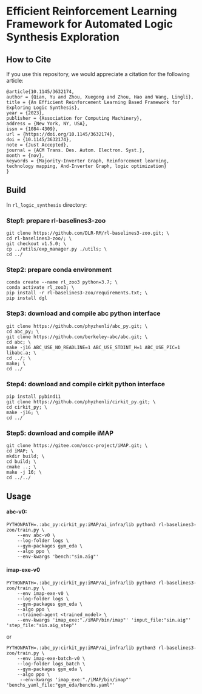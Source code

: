 # Efficient Reinforcement Learning Framework for Automated Logic Synthesis Exploration


## How to Cite

If you use this repository, we would appreciate a citation for the following article:
```
@article{10.1145/3632174,
author = {Qian, Yu and Zhou, Xuegong and Zhou, Hao and Wang, Lingli},
title = {An Efficient Reinforcement Learning Based Framework for Exploring Logic Synthesis},
year = {2023},
publisher = {Association for Computing Machinery},
address = {New York, NY, USA},
issn = {1084-4309},
url = {https://doi.org/10.1145/3632174},
doi = {10.1145/3632174},
note = {Just Accepted},
journal = {ACM Trans. Des. Autom. Electron. Syst.},
month = {nov},
keywords = {Majority-Inverter Graph, Reinforcement learning, technology mapping, And-Inverter Graph, logic optimization}
}
```


## Build

In `rl_logic_synthesis` directory:

### Step1: prepare rl-baselines3-zoo
```
git clone https://github.com/DLR-RM/rl-baselines3-zoo.git; \
cd rl-baselines3-zoo/; \
git checkout v1.5.0; \
cp ../utils/exp_manager.py ./utils; \
cd ../
```

### Step2: prepare conda environment
```
conda create --name rl_zoo3 python=3.7; \
conda activate rl_zoo3; \
pip install -r rl-baselines3-zoo/requirements.txt; \
pip install dgl
```

### Step3: download and compile abc python interface
```
git clone https://github.com/phyzhenli/abc_py.git; \
cd abc_py; \
git clone https://github.com/berkeley-abc/abc.git; \
cd abc; \
make -j16 ABC_USE_NO_READLINE=1 ABC_USE_STDINT_H=1 ABC_USE_PIC=1 libabc.a; \
cd ../; \
make; \
cd ../
```

### Step4: download and compile cirkit python interface
```
pip install pybind11
git clone https://github.com/phyzhenli/cirkit_py.git; \
cd cirkit_py; \
make -j16; \
cd ../
```

### Step5: download and compile iMAP
```
git clone https://gitee.com/oscc-project/iMAP.git; \
cd iMAP; \
mkdir build; \
cd build; \
cmake ..; \
make -j 16; \
cd ../../
```


## Usage
#### abc-v0:
```
PYTHONPATH=.:abc_py:cirkit_py:iMAP/ai_infra/lib python3 rl-baselines3-zoo/train.py \
    --env abc-v0 \
    --log-folder logs \
    --gym-packages gym_eda \
    --algo ppo \
    --env-kwargs 'bench:"sin.aig"'
```
#### imap-exe-v0
```
PYTHONPATH=.:abc_py:cirkit_py:iMAP/ai_infra/lib python3 rl-baselines3-zoo/train.py \
    --env imap-exe-v0 \
    --log-folder logs \
    --gym-packages gym_eda \
    --algo ppo \
    --trained-agent <trained_model> \
    --env-kwargs 'imap_exe:"./iMAP/bin/imap"' 'input_file:"sin.aig"' 'step_file:"sin.aig_step"'
```
or
```
PYTHONPATH=.:abc_py:cirkit_py:iMAP/ai_infra/lib python3 rl-baselines3-zoo/train.py \
    --env imap-exe-batch-v0 \
    --log-folder logs_batch \
    --gym-packages gym_eda \
    --algo ppo \
     --env-kwargs 'imap_exe:"./iMAP/bin/imap"' 'benchs_yaml_file:"gym_eda/benchs.yaml"'
```
